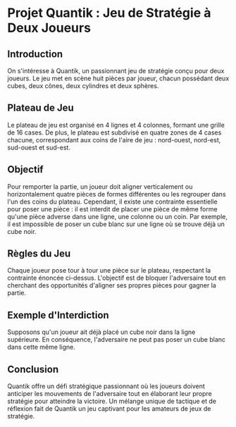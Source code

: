 # Projet Quantik : Jeu de Stratégie à Deux Joueurs

## Introduction
On s'intéresse à Quantik, un passionnant jeu de stratégie conçu pour deux joueurs. Le jeu met en scène huit pièces par joueur, chacun possédant deux cubes, deux cônes, deux cylindres et deux sphères.

## Plateau de Jeu
Le plateau de jeu est organisé en 4 lignes et 4 colonnes, formant une grille de 16 cases. De plus, le plateau est subdivisé en quatre zones de 4 cases chacune, correspondant aux coins de l'aire de jeu : nord-ouest, nord-est, sud-ouest et sud-est.

## Objectif
Pour remporter la partie, un joueur doit aligner verticalement ou horizontalement quatre pièces de formes différentes ou les regrouper dans l'un des coins du plateau. Cependant, il existe une contrainte essentielle pour poser une pièce : il est interdit de placer une pièce de même forme qu'une pièce adverse dans une ligne, une colonne ou un coin. Par exemple, il est impossible de poser un cube blanc sur une ligne où se trouve déjà un cube noir.

## Règles du Jeu
Chaque joueur pose tour à tour une pièce sur le plateau, respectant la contrainte énoncée ci-dessus. L'objectif est de bloquer l'adversaire tout en cherchant des opportunités d'aligner ses propres pièces pour gagner la partie.

## Exemple d'Interdiction
Supposons qu'un joueur ait déjà placé un cube noir dans la ligne supérieure. En conséquence, l'adversaire ne peut pas poser un cube blanc dans cette même ligne.

## Conclusion
Quantik offre un défi stratégique passionnant où les joueurs doivent anticiper les mouvements de l'adversaire tout en élaborant leur propre stratégie pour atteindre la victoire. Un mélange unique de tactique et de réflexion fait de Quantik un jeu captivant pour les amateurs de jeux de stratégie.


